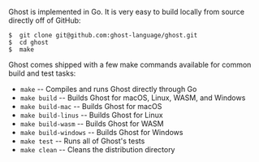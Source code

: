 Ghost is implemented in Go. It is very easy to build locally from source directly off of GitHub:

```
$  git clone git@github.com:ghost-language/ghost.git
$  cd ghost
$  make
```

Ghost comes shipped with a few make commands available for common build and test tasks:

- `make` -- Compiles and runs Ghost directly through Go
- `make build` -- Builds Ghost for macOS, Linux, WASM, and Windows
- `make build-mac` -- Builds Ghost for macOS
- `make build-linus` -- Builds Ghost for Linux
- `make build-wasm` -- Builds Ghost for WASM
- `make build-windows` -- Builds Ghost for Windows
- `make test` -- Runs all of Ghost's tests
- `make clean` -- Cleans the distribution directory